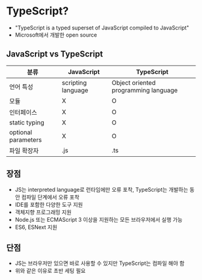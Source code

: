 # TypeScript?
- "TypeScript is a typed superset of JavaScript compiled to JavaScript"
- Microsoft에서 개발한 open source

## JavaScript vs TypeScript

| 분류                  | JavaScript         | TypeScript                           |
|---------------------|--------------------|--------------------------------------|
| 언어 특성               | scripting language | Object oriented programming language |
| 모듈                  | X                  | O                                    |
| 인터페이스               | X                  | O                                    |
| static typing       | X                  | O                                    |
| optional parameters | X                  | O                                    |
| 파일 확장자              | .js                | .ts                                  |

## 장점
- JS는 interpreted language로 런타임에만 오류 포착, TypeScript는 개발하는 동안 컴파일 단계에서 오류 포착
- IDE를 포함한 다양한 도구 지원
- 객체지향 프로그래밍 지원
- Node.js 또는 ECMAScript 3 이상을 지원하는 모든 브라우저에서 실행 가능
- ES6, ESNext 지원

## 단점
- JS는 브라우저만 있으면 바로 사용할 수 있지만 TypeScript는 컴파일 해야 함
- 위와 같은 이유로 초반 세팅 필요
